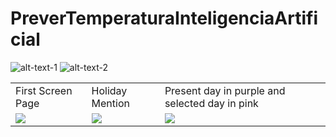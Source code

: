 # PreverTemperaturaInteligenciaArtificial

![alt-text-1](https://i.imgur.com/1ccgP5C.png "title-1") ![alt-text-2](https://i.imgur.com/wrlteWB.png "title-2")

<table>
  <tr>
    <td>First Screen Page</td>
     <td>Holiday Mention</td>
     <td>Present day in purple and selected day in pink</td>
  </tr>
  <tr>
    <td valign="top"><img src="https://i.imgur.com/1ccgP5C.png"></td>
    <td valign="top"><img src="https://i.imgur.com/1ccgP5C.png"></td>
    <td valign="top"><img src="https://i.imgur.com/1ccgP5C.png"></td>
  </tr>
 </table>
